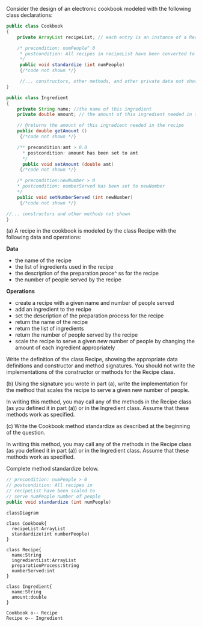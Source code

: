Consider the design of an electronic cookbook modeled with the following class declarations: 

```java
public class Cookbook 
{
    private ArrayList recipeList; // each entry is an instance of a Recipe representing one recipe in the cookbook

    /* precondition: numPeople^ 0 
     * postcondition: All recipes in recipeList have been converted to number of people
     */
     public void standardize (int numPeople) 
     {/*code not shown */}

     //... constructors, other methods, and other private data not shown  
}

public class Ingredient 
{
    private String name; //the name of this ingredient 
    private double amount; // the amount of this ingredient needed in the recipe 

    // @returns the amount of this ingredient needed in the recipe 
    public double getAmount () 
     {/*code not shown */}

    /** precondition:amt > 0.0 
      * postcondition: amount has been set to amt
      */
      public void setAmount (double amt) 
     {/*code not shown */}

    /* precondition:newNumber > 0
    * postcondition: numberServed has been set to newNumber 
    */
    public void setNumberServed (int newNumber) 
     {/*code not shown */}

//... constructors and other methods not shown 
}
```

(a) A recipe in the cookbook is modeled by the class Recipe with the following data and operations: 

**Data**
* the name of the recipe 
* the list of ingredients used in the recipe 
* the description of the preparation proce^ ss for the recipe 
* the number of people served by the recipe 

**Operations**
* create a recipe with a given name and number of people served 
* add an ingredient to the recipe 
* set the description of the preparation process for the recipe 
* return the name of the recipe 
* return the list of ingredients 
* return the number of people served by the recipe 
* scale the recipe to serve a given new number of people by changing the amount of each ingredient appropriately 

Write the definition of the class Recipe, showing the appropriate data definitions and constructor and method signatures. You should not write the implementations of the constructor or methods for the Recipe class. 

(b) Using the signature you wrote in part (a), write the implementation for the method that scales the recipe to serve a given new number of people. 

In writing this method, you may call any of the methods in the Recipe class (as you defined it in part (a)) or in the Ingredient class. Assume that these methods work as specified. 

(c) Write the Cookbook method standardize as described at the beginning of the question. 

In writing this method, you may call any of the methods in the Recipe class (as you defined it in part (a)) or in the Ingredient class. Assume that these methods work as specified. 

Complete method standardize below. 

```java
// precondition: numPeople > 0
// postcondition: All recipes in 
// recipeList have been scaled to 
// serve numPeople number of people  
public void standardize (int numPeople) 
```

```mermaid
classDiagram

class Cookbook{
  recipeList:ArrayList
  standardize(int numberPeople)
}

class Recipe{
  name:String
  ingredientList:ArrayList
  preparationProcess:String
  numberServed:int
}

class Ingredient{
  name:String
  amount:double
}

Cookbook o-- Recipe 
Recipe o-- Ingredient
```
